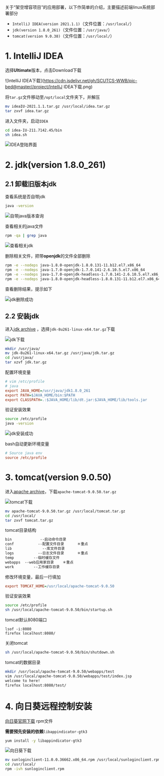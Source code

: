 关于“架空增容项目”的应用部署，以下作简单的介绍，主要描述前端linux系统部署部分

- `IntelliJ IDEA(version 2021.1.1)`（文件位置：`/usr/local/`）
- `jdk(version 1.8.0_261)`（文件位置：`/usr/java/`）
- `tomcat(version 9.0.38)`（文件位置：`/usr/local/`）

# 1. IntelliJ IDEA

选择**Ultimate**版本，点击Download下载

![IntelliJ IDEA下载](https://cdn.jsdelivr.net/gh/SCUTCS-WWB/pic-bed@master//project/IntelliJ IDEA下载.png)

将`tar.gz`文件移动至`/opt/local`文件夹下，并解压

```bash
mv ideaIU-2021.1.1.tar.gz /usr/local/idea.tar.gz
tar zxvf idea.tar.gz
```

进入文件夹，启动`IDEA`

```bash
cd idea-IU-211.7142.45/bin
sh idea.sh
```

![IDEA登陆界面](https://cdn.jsdelivr.net/gh/SCUTCS-WWB/pic-bed@master//project/IDEA登陆界面.png)

# 2. jdk(version 1.8.0_261)

## 2.1 卸载旧版本jdk

查看系统是否自带jdk

```bash
java -version
```

![自带java版本查询](https://cdn.jsdelivr.net/gh/SCUTCS-WWB/pic-bed@master//project/自带java版本查询.png)

查看相关的java文件

```bash
rpm -qa | grep java
```

![查看相关jdk](https://cdn.jsdelivr.net/gh/SCUTCS-WWB/pic-bed@master//project/查看相关jdk.png)

删除相关文件，把带**openjdk**的文件全部删除

```bash
rpm -e --nodeps java-1.8.0-openjdk-1.8.0.131-11.b12.el7.x86_64
rpm -e --nodeps java-1.7.0-openjdk-1.7.0.141-2.6.10.5.el7.x86_64
rpm -e --nodeps java-1.7.0-openjdk-headless-1.7.0.141-2.6.10.5.el7.x86_64
rpm -e --nodeps java-1.8.0-openjdk-headless-1.8.0.131-11.b12.el7.x86_64
```

查看删除结果，提示如下

![jdk删除成功](https://cdn.jsdelivr.net/gh/SCUTCS-WWB/pic-bed@master//project/jdk删除成功.png)

## 2.2 安装jdk

进入[jdk archive](https://www.oracle.com/java/technologies/javase/javase8u211-later-archive-downloads.html) ，选择`jdk-8u261-linux-x64.tar.gz`下载

![jdk下载](https://cdn.jsdelivr.net/gh/SCUTCS-WWB/pic-bed@master//project/jdk下载.png)

```bash
mkdir /usr/java/
mv jdk-8u261-linux-x64.tar.gz /usr/java/jdk.tar.gz
cd /usr/java/
tar xzvf jdk.tar.gz
```

配置环境变量

```ini
# vim /etc/profile
# java
export JAVA_HOME=/usr/java/jdk1.8.0_261
export PATH=$JAVA_HOME/bin:$PATH
export CLASSPATH=.:$JAVA_HOME/lib/dt.jar:$JAVA_HOME/lib/tools.jar
```

验证安装效果

```bash
source /etc/profile
java -version
```

![jdk安装成功](https://cdn.jsdelivr.net/gh/SCUTCS-WWB/pic-bed@master//project/jdk安装成功.png)

bash自动更新环境变量

```ini
# Source java env
source /etc/profile
```

# 3. tomcat(version 9.0.50)

进入[apache archive](https://archive.apache.org/dist/tomcat/)，下载`apache-tomcat-9.0.50.tar.gz`

![tomcat下载](https://cdn.jsdelivr.net/gh/SCUTCS-WWB/pic-bed@master//project/tomcat下载.png)

```bash
mv apache-tomcat-9.0.50.tar.gz /usr/local/tomcat.tar.gz
cd /usr/local/
tar zxvf tomcat.tar.gz
```

tomcat目录结构

```tex
bin             --启动命令目录
conf           --配置文件目录      ＊重点
lib              --库文件目录
logs           --日志文件目录      ＊重点
temp         --临时缓存文件
webapps  --web应用家目录    ＊重点
work         --工作缓存目录
```

修改环境变量，最后一行填加

```ini
export TOMCAT_HOME=/usr/local/apache-tomcat-9.0.50
```

验证安装效果

```bash
source /etc/profile
sh /usr/local/apache-tomcat-9.0.50/bin/startup.sh
```

tomcat默认8080端口

```
lsof -i:8080
firefox localhost:8080/
```

关闭tomcat

```bash
sh /usr/local/apache-tomcat-9.0.50/bin/shutdown.sh
```

tomcat的数据目录

```bash
mkdir /usr/local/apache-tomcat-9.0.50/webapps/test
vim /usr/local/apache-tomcat-9.0.50/webapps/test/index.jsp
welcome to here!
firefox localhost:8080/test/
```

# 4. 向日葵远程控制安装

[向日葵官网下载](https://sunlogin.oray.com/download/) rpm文件

**需要预先安装的依赖**`libappindicator-gtk3`

```bash
yum install -y libappindicator-gtk3
```

![向日葵下载](https://cdn.jsdelivr.net/gh/SCUTCS-WWB/pic-bed@master//project/向日葵下载.png)

```bash
mv sunloginclient-11.0.0.36662.x86_64.rpm /usr/local/sunloginclient.rpm
cd /usr/local/
rpm -ivh sunloginclient.rpm
```

